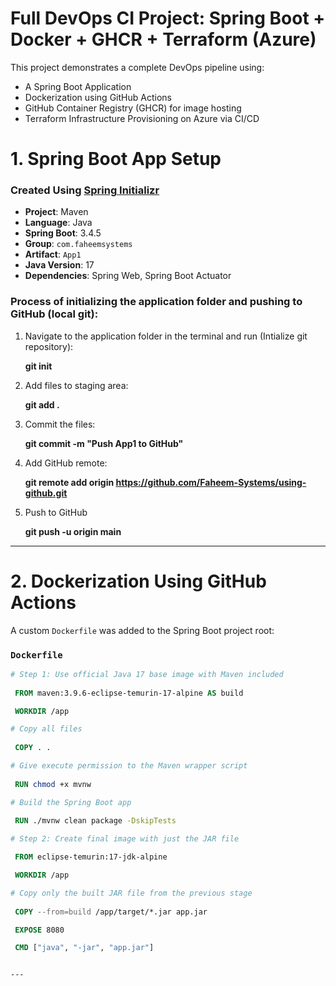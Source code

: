 #  Full DevOps CI Project: Spring Boot + Docker + GHCR + Terraform (Azure)

This project demonstrates a complete DevOps pipeline using:
- A Spring Boot Application
- Dockerization using GitHub Actions
- GitHub Container Registry (GHCR) for image hosting
- Terraform Infrastructure Provisioning on Azure via CI/CD

#  1. Spring Boot App Setup

###  Created Using [Spring Initializr](https://start.spring.io/)

- **Project**: Maven
- **Language**: Java
- **Spring Boot**: 3.4.5
- **Group**: `com.faheemsystems`
- **Artifact**: `App1`
- **Java Version**: 17
- **Dependencies**: Spring Web, Spring Boot Actuator

### Process of initializing the application folder and pushing to GitHub (local git):

  1. Navigate to the application folder in the terminal and run (Intialize git repository):

     **git init**
     
  3. Add files to staging area:

     **git add .**
     
  5. Commit the files:

     **git commit -m "Push App1 to GitHub"**
     
  7. Add GitHub remote:

     **git remote add origin https://github.com/Faheem-Systems/using-github.git**
     
  9. Push to GitHub

     **git push -u origin main**

---

#  2. Dockerization Using GitHub Actions
 A custom `Dockerfile` was added to the Spring Boot project root:
### `Dockerfile`
 ```Dockerfile
 # Step 1: Use official Java 17 base image with Maven included
  
  FROM maven:3.9.6-eclipse-temurin-17-alpine AS build

  WORKDIR /app

 # Copy all files 
  
  COPY . .

 # Give execute permission to the Maven wrapper script
  
  RUN chmod +x mvnw

 # Build the Spring Boot app
   
  RUN ./mvnw clean package -DskipTests

 # Step 2: Create final image with just the JAR file

  FROM eclipse-temurin:17-jdk-alpine

  WORKDIR /app

 # Copy only the built JAR file from the previous stage
  
  COPY --from=build /app/target/*.jar app.jar

  EXPOSE 8080

  CMD ["java", "-jar", "app.jar"]


---





